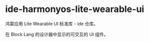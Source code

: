 # ide-harmonyos-lite-wearable-ui

鸿蒙应用 Lite Wearable UI 标准库 - ide 仓库。

在 Block Lang 的设计器中显示的可交互的 UI 组件。
